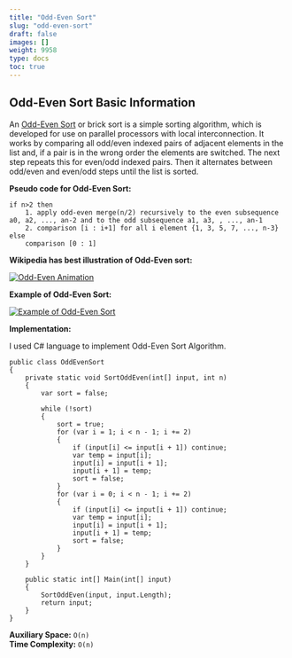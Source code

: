 ```yaml
---
title: "Odd-Even Sort"
slug: "odd-even-sort"
draft: false
images: []
weight: 9958
type: docs
toc: true
---
```


## Odd-Even Sort Basic Information
An [Odd-Even Sort][1] or brick sort is a simple sorting algorithm, which is developed for use on parallel processors with local interconnection. It works by comparing all odd/even indexed pairs of adjacent elements in the list and, if a pair is in the wrong order the elements are switched. The next step repeats this for even/odd indexed pairs. Then it alternates between odd/even and even/odd steps until the list is sorted.

**Pseudo code for Odd-Even Sort:**

    if n>2 then
        1. apply odd-even merge(n/2) recursively to the even subsequence a0, a2, ..., an-2 and to the odd subsequence a1, a3, , ..., an-1
        2. comparison [i : i+1] for all i element {1, 3, 5, 7, ..., n-3}
    else
        comparison [0 : 1]

**Wikipedia has best illustration of Odd-Even sort:**

[![Odd-Even Animation][2]][2]

**Example of Odd-Even Sort:**

[![Example of Odd-Even Sort][3]][3]    

**Implementation:**

I used C# language to implement Odd-Even Sort Algorithm.

    public class OddEvenSort
    {
        private static void SortOddEven(int[] input, int n)
        {
            var sort = false;

            while (!sort)
            {
                sort = true;
                for (var i = 1; i < n - 1; i += 2)
                {
                    if (input[i] <= input[i + 1]) continue;
                    var temp = input[i];
                    input[i] = input[i + 1];
                    input[i + 1] = temp;
                    sort = false;
                }
                for (var i = 0; i < n - 1; i += 2)
                {
                    if (input[i] <= input[i + 1]) continue;
                    var temp = input[i];
                    input[i] = input[i + 1];
                    input[i + 1] = temp;
                    sort = false;
                }
            }
        }

        public static int[] Main(int[] input)
        {
            SortOddEven(input, input.Length);
            return input;
        }
    }

**Auxiliary Space:** `O(n)`<br>
**Time Complexity:** `O(n)`

  [1]: https://en.wikipedia.org/wiki/Odd%E2%80%93even_sort
  [2]: https://i.stack.imgur.com/FVktW.gif
  [3]: https://i.stack.imgur.com/LZJKu.jpg

